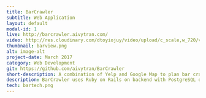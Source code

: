 ```yaml
---
title: BarCrawler
subtitle: Web Application
layout: default
modal-id: 1
live: http://barcrawler.aivytran.com/
video: http://res.cloudinary.com/dtoyiojuy/video/upload/c_scale,w_720/v1492658882/barcrawler_h8snjc.mp4
thumbnail: barview.png
alt: image-alt
project-date: March 2017
category: Web Development
git: https://github.com/aivytran/BarCrawler
short-description: A combination of Yelp and Google Map to plan bar crawl. Perfect for a night out!
description: BarCrawler uses Ruby on Rails on backend with PostgreSQL database and ReactJS with Redux architectural framework on the frontend. <br/><br/> Users can search for bars in specific location and view individual bar with reviews, hours, and ratings. The map is interactive; when dragged to new location, it renders a new set of bars. Users get to choose bars they like and map walking route between the bars. The route then shows distance and duration and can be edited and saved. The app is designed to be user friendly. Users have choices to use the side column to view bars and see the matching bar's marker on map bouncing or toggle off the side column and use the map itself to search and view bars. All data in BarCrawler is fetched from Yelp and Google APIs so they are reliable and up to date. <br/><br/>And now what are you waiting for? Check it out and make plan for this weekend!
tech: bartech.png
---
```

